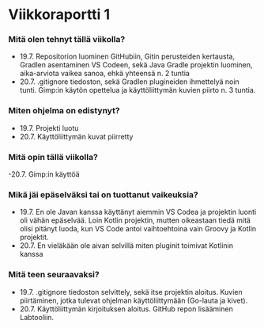 # Viikkoraportti 1

### Mitä olen tehnyt tällä viikolla?

- 19.7. Repositorion luominen GitHubiin, Gitin perusteiden kertausta, Gradlen asentaminen VS Codeen, sekä Java Gradle projektin luominen, aika-arviota vaikea sanoa, ehkä yhteensä n. 2 tuntia
- 20.7. .gitignore tiedoston, sekä Gradlen plugineiden ihmettelyä noin tunti. Gimp:in käytön opettelua ja käyttöliittymän kuvien piirto n. 3 tuntia.

### Miten ohjelma on edistynyt?

- 19.7. Projekti luotu
- 20.7. Käyttöliittymän kuvat piirretty

### Mitä opin tällä viikolla?

-20.7. Gimp:in käyttöä

### Mikä jäi epäselväksi tai on tuottanut vaikeuksia?

- 19.7. En ole Javan kanssa käyttänyt aiemmin VS Codea ja projektin luonti oli vähän epäselvää. Loin Kotlin projektin, mutten oikeastaan tiedä mitä olisi pitänyt luoda, kun VS Code antoi vaihtoehtoina vain Groovy ja Kotlin projektit. 
- 20.7. En vieläkään ole aivan selvillä miten pluginit toimivat Kotlinin kanssa

### Mitä teen seuraavaksi?

- 19.7. .gitignore tiedoston selvittely, sekä itse projektin aloitus. Kuvien piirtäminen, jotka tulevat ohjelman käyttöliittymään (Go-lauta ja kivet).
- 20.7. Käyttöliittymän kirjoituksen aloitus. GitHub repon lisääminen Labtooliin.
